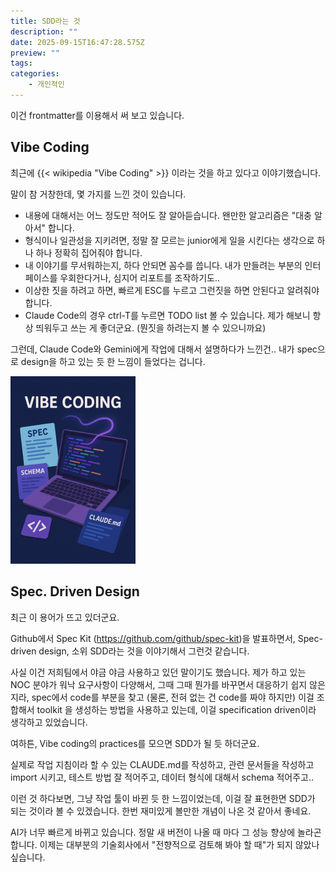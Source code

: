 ```yaml
---
title: SDD라는 것
description: ""
date: 2025-09-15T16:47:28.575Z
preview: ""
tags: 
categories: 
    - 개인적인
---
```


이건 frontmatter를 이용해서 써 보고 있습니다.

## Vibe Coding
최근에 {{< wikipedia "Vibe Coding" >}} 이라는 것을 하고 있다고 이야기했습니다.

말이 참 거창한데, 몇 가지를 느낀 것이 있습니다.

- 내용에 대해서는 어느 정도만 적어도 잘 알아듣습니다. 왠만한 알고리즘은 "대충 알아서" 합니다.
- 형식이나 일관성을 지키려면, 정말 잘 모르는 junior에게 일을 시킨다는 생각으로 하나 하나 정확히 집어줘야 합니다.
- 내 이야기를 무서워하는지, 하다 안되면 꼼수를 씁니다. 내가 만들려는 부분의 인터페이스를 우회한다거나, 심지어 리포트를 조작하기도..
- 이상한 짓을 하려고 하면, 빠르게 ESC를 누르고 그런짓을 하면 안된다고 알려줘야 합니다.
- Claude Code의 경우 ctrl-T를 누르면 TODO list 볼 수 있습니다. 제가 해보니 항상 띄워두고 쓰는 게 좋더군요. (뭔짓을 하려는지 볼 수 있으니까요)


그런데, Claude Code와 Gemini에게 작업에 대해서 설명하다가 느낀건.. 내가 spec으로 design을 하고 있는 듯 한 느낌이 들었다는 겁니다.

<img src="featured_vive_coding.png">

## Spec. Driven Design
최근 이 용어가 뜨고 있더군요.

Github에서 Spec Kit (https://github.com/github/spec-kit)을 발표하면서, Spec-driven design, 소위 SDD라는 것을 이야기해서 그런것 같습니다.

사실 이건 저희팀에서 야금 야금 사용하고 있던 말이기도 했습니다. 제가 하고 있는 NOC 분야가 워낙 요구사항이 다양해서, 그때 그때 뭔가를 바꾸면서 대응하기 쉽지 않은지라, spec에서 code를 부분을 찾고 (물론, 전혀 없는 건 code를 짜야 하지만) 이걸 조합해서 toolkit 을 생성하는 방법을 사용하고 있는데, 이걸 specification driven이라 생각하고 있었습니다.

여하튼, Vibe coding의 practices를 모으면 SDD가 될 듯 하더군요.

실제로 작업 지침이라 할 수 있는 CLAUDE.md를 작성하고, 관련 문서들을 작성하고 import 시키고, 테스트 방법 잘 적어주고, 데이터 형식에 대해서 schema 적어주고..

이런 것 하다보면, 그냥 작업 툴이 바뀐 듯 한 느낌이었는데, 이걸 잘 표현한면 SDD가 되는 것이라 볼 수 있겠습니다. 한번 재미있게 볼만한 개념이 나온 것 같아서 좋네요.

AI가 너무 빠르게 바뀌고 있습니다. 정말 새 버전이 나올 때 마다 그 성능 향상에 놀라곤 합니다.
이제는 대부분의 기술회사에서 "전향적으로 검토해 봐야 할 때"가 되지 않았나 싶습니다.







